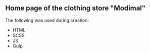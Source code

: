 ## Home page of the clothing store "Modimal"

The following was used during creation:
- HTML
- SCSS
- JS
- Gulp
